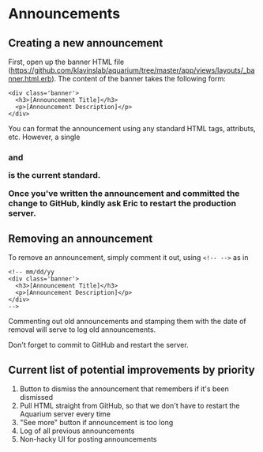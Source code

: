 Announcements
=============

Creating a new announcement
--

First, open up the banner HTML file (https://github.com/klavinslab/aquarium/tree/master/app/views/layouts/_banner.html.erb). The content of the banner takes the following form:

	<div class='banner'>
	  <h3>[Announcement Title]</h3>
	  <p>[Announcement Description]</p>
	</div>

You can format the announcement using any standard HTML tags, attributs, etc. However, a single <h3> and <p> is the current standard.

Once you've written the announcement and committed the change to GitHub, kindly ask Eric to restart the production server.

Removing an announcement
--

To remove an announcement, simply comment it out, using `<!-- -->` as in

	<!-- mm/dd/yy
	<div class='banner'>
	  <h3>[Announcement Title]</h3>
	  <p>[Announcement Description]</p>
	</div>
	-->

Commenting out old announcements and stamping them with the date of removal will serve to log old announcements.

Don't forget to commit to GitHub and restart the server.

Current list of potential improvements by priority
--
1. Button to dismiss the announcement that remembers if it's been dismissed
2. Pull HTML straight from GitHub, so that we don't have to restart the Aquarium server every time
3. "See more" button if announcement is too long
4. Log of all previous announcements
5. Non-hacky UI for posting announcements
